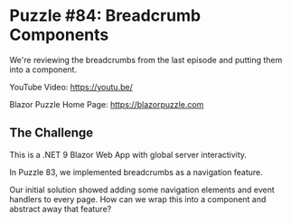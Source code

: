 # Puzzle #84: Breadcrumb Components

We're reviewing the breadcrumbs from the last episode and putting them into a component.

YouTube Video: https://youtu.be/

Blazor Puzzle Home Page: https://blazorpuzzle.com

## The Challenge

This is a .NET 9 Blazor Web App with global server interactivity.

In Puzzle 83, we implemented breadcrumbs as a navigation feature.

Our initial solution showed adding some navigation elements and event handlers to every page.
How can we wrap this into a component and abstract away that feature?

